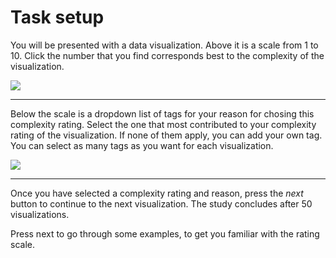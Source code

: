 # Task setup

You will be presented with a data visualization. Above it is a scale from 1 to 10. Click the number that you find corresponds best to the complexity of the visualization. 

<img src="./assets/task-layout.png" maxwidth="800px" height="auto">

---

Below the scale is a dropdown list of tags for your reason for chosing this complexity rating. Select the one that most contributed to your complexity rating of the visualization. If none of them apply, you can add your own tag. You can select as many tags as you want for each visualization. 


<img src="./assets/tagging.png" maxwidth="800px" height="auto">

---

Once you have selected a complexity rating and reason, press the *next* button to continue to the next visualization. The study concludes after 50 visualizations. 


Press next to go through some examples, to get you familiar with the rating scale. 